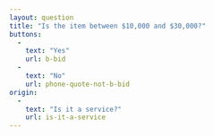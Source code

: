 ```yaml
---
layout: question
title: "Is the item between $10,000 and $30,000?"
buttons:
  -
    text: "Yes"
    url: b-bid
  -
    text: "No"
    url: phone-quote-not-b-bid
origin:
  -
    text: "Is it a service?"
    url: is-it-a-service
---
```

